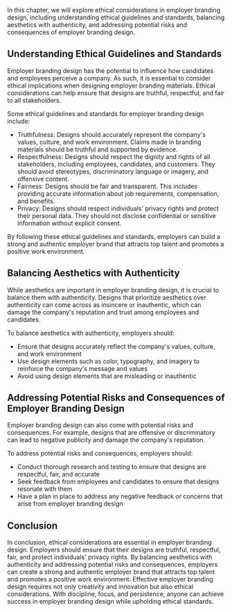 
In this chapter, we will explore ethical considerations in employer branding design, including understanding ethical guidelines and standards, balancing aesthetics with authenticity, and addressing potential risks and consequences of employer branding design.

Understanding Ethical Guidelines and Standards
----------------------------------------------

Employer branding design has the potential to influence how candidates and employees perceive a company. As such, it is essential to consider ethical implications when designing employer branding materials. Ethical considerations can help ensure that designs are truthful, respectful, and fair to all stakeholders.

Some ethical guidelines and standards for employer branding design include:

* Truthfulness: Designs should accurately represent the company's values, culture, and work environment. Claims made in branding materials should be truthful and supported by evidence.
* Respectfulness: Designs should respect the dignity and rights of all stakeholders, including employees, candidates, and customers. They should avoid stereotypes, discriminatory language or imagery, and offensive content.
* Fairness: Designs should be fair and transparent. This includes providing accurate information about job requirements, compensation, and benefits.
* Privacy: Designs should respect individuals' privacy rights and protect their personal data. They should not disclose confidential or sensitive information without explicit consent.

By following these ethical guidelines and standards, employers can build a strong and authentic employer brand that attracts top talent and promotes a positive work environment.

Balancing Aesthetics with Authenticity
--------------------------------------

While aesthetics are important in employer branding design, it is crucial to balance them with authenticity. Designs that prioritize aesthetics over authenticity can come across as insincere or inauthentic, which can damage the company's reputation and trust among employees and candidates.

To balance aesthetics with authenticity, employers should:

* Ensure that designs accurately reflect the company's values, culture, and work environment
* Use design elements such as color, typography, and imagery to reinforce the company's message and values
* Avoid using design elements that are misleading or inauthentic

Addressing Potential Risks and Consequences of Employer Branding Design
-----------------------------------------------------------------------

Employer branding design can also come with potential risks and consequences. For example, designs that are offensive or discriminatory can lead to negative publicity and damage the company's reputation.

To address potential risks and consequences, employers should:

* Conduct thorough research and testing to ensure that designs are respectful, fair, and accurate
* Seek feedback from employees and candidates to ensure that designs resonate with them
* Have a plan in place to address any negative feedback or concerns that arise from employer branding design

Conclusion
----------

In conclusion, ethical considerations are essential in employer branding design. Employers should ensure that their designs are truthful, respectful, fair, and protect individuals' privacy rights. By balancing aesthetics with authenticity and addressing potential risks and consequences, employers can create a strong and authentic employer brand that attracts top talent and promotes a positive work environment. Effective employer branding design requires not only creativity and innovation but also ethical considerations. With discipline, focus, and persistence, anyone can achieve success in employer branding design while upholding ethical standards.
